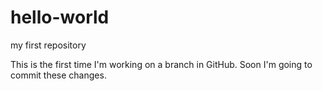 # hello-world
my first repository

This is the first time I'm working on a branch in GitHub. 
Soon I'm going to commit these changes. 
